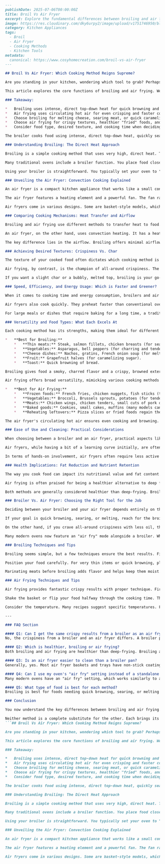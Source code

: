 ```markdown
---
publishDate: 2025-07-06T00:00:00Z
title: Broil Vs Air Fryer
excerpt: Explore the fundamental differences between broiling and air frying to decide which cooking method best suits your kitchen needs.
image: https://res.cloudinary.com/dky6urpy2/image/upload/v1751746950/blog_image_1751746949_uy6uql.webp
category: Kitchen Appliances
tags:
  - Broil
  - Air Fryer
  - Cooking Methods
  - Kitchen Tools
metadata:
  canonical: https://www.cosyhomecreation.com/broil-vs-air-fryer
---

## Broil Vs Air Fryer: Which Cooking Method Reigns Supreme?

Are you standing in your kitchen, wondering which tool to grab? Perhaps a recipe asks for crispy chicken, and you have two strong contenders: the reliable broiler or the popular air fryer. Both appliances deliver delicious results. Yet, their methods and outcomes differ significantly. Knowing these differences helps you pick the right tool for any meal.

This article explores the core functions of broiling and air frying. We will look at how each cooks food, what textures they create, and which one offers more convenience. We will also discuss energy use, cleaning ease, and the best food types for each method. By the end, you will understand the unique strengths of both the broiler and the air fryer. This knowledge helps you make informed choices in your daily cooking.

### Takeaway:

*   Broiling uses intense, direct top-down heat for quick browning and char.
*   Air frying uses circulating hot air for even crisping and faster cooking.
*   Choose broiling for melting cheese, searing meat, or quick caramelization.
*   Choose air frying for crispy textures, healthier "fried" foods, and convenience.
*   Consider food type, desired texture, and cooking time when deciding.

The broiler cooks food using intense, direct top-down heat, quickly searing or browning surfaces. An air fryer, conversely, uses circulating hot air to cook food from all sides, creating a crispy, "fried" texture with less oil. Your choice depends on the specific dish and desired outcome.

### Understanding Broiling: The Direct Heat Approach

Broiling is a simple cooking method that uses very high, direct heat. The heat source is typically at the top of an oven. It works much like grilling, but the heat comes from above instead of below. When you broil, food gets exposed to intense radiant heat. This heat quickly browns the surface of your food. It can create a delicious crust or melt cheese beautifully.

Many traditional ovens include a broiler function. You place food close to the heat element, usually on the top rack. The high temperature, often around 500-550°F (260-290°C), cooks food very fast. This method is great for thinner cuts of meat or vegetables. It also works well for finishing dishes. For instance, you can broil lasagna to brown its cheese topping. You need to watch food closely when broiling. Food can burn quickly due to the intense heat. Always preheat your broiler for a few minutes before adding food. This ensures consistent heat from the start.

Using your broiler is straightforward. You typically set your oven to "broil" and allow it to preheat. Then, you place your food on a broiler pan or a baking sheet with a rack. This allows air to circulate around the food. The distance from the heat source matters. Closer means faster browning and more char. Farther means slower cooking and less intense browning. For delicate items or to avoid too much char, place them further away. Broiling is a powerful tool for achieving specific textures quickly.

### Unveiling the Air Fryer: Convection Cooking Explained

An air fryer is a compact kitchen appliance that works like a small convection oven. It cooks food by circulating hot air around it at high speeds. This process creates a crispy, golden-brown exterior, similar to deep-frying. However, it uses significantly less oil, often just a tablespoon or two, or sometimes no oil at all. Many people enjoy air-fried food for its healthier profile.

The air fryer features a heating element and a powerful fan. The fan rapidly circulates hot air around the food. This even heat distribution ensures thorough cooking and crisping on all sides. This method cooks food faster than a traditional oven. It also uses less energy for smaller portions. Popular foods for air frying include french fries, chicken wings, and vegetables. Many people also air fry frozen snacks.

Air fryers come in various designs. Some are basket-style models, which are compact and ideal for single servings or small batches. Other models are [air fry ovens](https://cosyhomecreation.com/air-fry-oven-vs-air-fryer), which look like toaster ovens and offer more capacity. These larger models often have multiple cooking functions beyond just air frying. They might also bake, toast, or even dehydrate food. Regardless of the type, the core principle remains the same: powerful hot air circulation for crispy results.

### Comparing Cooking Mechanisms: Heat Transfer and Airflow

Broiling and air frying use different methods to transfer heat to food. Understanding these mechanisms helps you predict the cooking outcome. Broiling relies on direct radiant heat. Think of it like standing very close to a campfire. The heat rays hit the food directly from the top. This intense, localized heat causes rapid browning and searing on the surface closest to the element. It does not cook the inside of thick foods effectively on its own. For thicker items, you might broil to finish after baking or roasting.

An air fryer, on the other hand, uses convection heating. It has a heating element and a fan. The fan moves hot air around the food inside a compact cooking chamber. This circulating hot air surrounds the food on all sides. It cooks evenly and crisps the exterior without direct contact with a hot surface. This is why air-fried foods get crispy all over, not just on one side. This method is similar to how a convection oven works but on a smaller, more efficient scale.

The key difference lies in the airflow. Broiling offers minimal airflow; heat hits one side. Air frying ensures constant airflow all around the food. This airflow quickly removes moisture from the food's surface. This removal of moisture is what creates the desirable crispy texture. The compact size of an air fryer also helps speed up this process. When considering methods like [air broil versus air fryer](https://cosyhomecreation.com/air-broil-vs-air-fryer), remember that even "air broil" in an oven combines the radiant top heat with some fan-assisted circulation, blurring the lines slightly but still distinct from true air frying.

### Achieving Desired Textures: Crispiness Vs. Char

The texture of your cooked food often dictates which cooking method is best. Broiling excels at creating a direct char and a caramelized crust. The intense top-down heat browns food rapidly. It can give meats a beautiful sear. It melts cheese into a bubbling, golden layer. Think of the crispy skin on salmon or the golden-brown topping on a gratin. Broiling provides a distinct char flavor and texture that many people love. However, broiling often only affects one side of the food effectively. You might need to flip items to achieve even browning.

Air frying, by contrast, is the champion of all-around crispiness. The continuous circulation of hot air dehydrates the food's surface evenly. This process creates a crunchy, fried-like texture without submerging food in oil. French fries come out golden and crisp. Chicken wings develop a satisfying crunch on every side. Vegetables become tender inside with crispy edges. This method mimics the texture of deep-fried food very well.

If you want a slight char or a bubbly, melted top, broiling is your go-to. If you desire uniform crispiness, especially for foods that traditionally deep-fry, the air fryer performs better. For example, if you want to make crispy chicken tenders, an air fryer will typically give you a more consistent and healthier crisp. If you want to finish a casserole with a browned cheese topping, your broiler is the right tool. Both methods offer unique textural benefits, catering to different culinary goals.

### Speed, Efficiency, and Energy Usage: Which is Faster and Greener?

When it comes to cooking time and energy consumption, broilers and air fryers offer different advantages. Broiling is incredibly fast for surface browning. The broiler heats up quickly, often in just a few minutes. Because the heat is so intense and direct, food surfaces brown almost instantly. This speed makes it ideal for last-minute browning or melting tasks. However, broiling is not an efficient way to cook food through if it is thick. You often combine broiling with other cooking methods for larger items.

Air fryers also cook quickly. They preheat faster than conventional ovens because of their smaller size. Their powerful fan circulates hot air efficiently, leading to shorter cooking times for many dishes. For example, french fries cook faster in an air fryer than in a large oven. This speed and compact cooking space make air fryers quite energy-efficient for small to medium batches of food. They use less energy than a full-sized oven for comparable tasks. The air fryer electricity usage versus an oven is a common point of comparison, and often, the air fryer wins for smaller cooking jobs.

For large meals or dishes that require baking for a long time, a traditional oven might still be more efficient overall. But for single servings or quick crispy snacks, an air fryer saves both time and energy. Broiling uses a lot of energy during its short burst of operation. It is excellent for its specific purpose but not for general cooking efficiency. The air fryer, with its consistent hot air circulation, often reduces overall cooking time and energy usage for many everyday foods.

### Versatility and Food Types: What Each Excels At

Each cooking method has its strengths, making them ideal for different types of food and cooking tasks. Broiling is excellent for items that need quick, intense heat on one side.

*   **Best for Broiling:**
    *   **Thin meats:** Steak, salmon fillets, chicken breasts (for searing or finishing).
    *   **Vegetables:** Asparagus, bell peppers (for charring and tenderness).
    *   **Cheese dishes:** Nachos, gratins, French onion soup (for melting and browning cheese toppings).
    *   **Fruit:** Grapefruit halves (for caramelizing sugar).
    *   **Toast:** Quick browning of bread.

Broiling gives food a smoky, charred flavor and a crispy, browned exterior. It is not suitable for foods that need to cook through slowly or get crispy on all sides without flipping.

Air frying offers broad versatility, mimicking various cooking methods like baking, roasting, and, of course, frying. It excels at making foods crispy with little oil.

*   **Best for Air Frying:**
    *   **Frozen foods:** French fries, chicken nuggets, fish sticks (they get incredibly crispy).
    *   **Vegetables:** Broccoli, Brussels sprouts, potatoes (for tender interiors and crispy exteriors).
    *   **Meats:** Chicken wings, chicken tenders, small cuts of pork or beef (for uniform crisping).
    *   **Baked goods:** Cookies, small cakes, muffins (many models can [bake in an air fryer versus an oven](https://cosyhomecreation.com/bake-in-air-fryer-vs-oven)).
    *   **Reheating leftovers:** Pizza slices or fried foods regain their crispness.

The air fryer's circulating hot air ensures even cooking and browning. It is often a great choice for foods you want crispy without the added fat of deep frying. The [air fryer's various functions](https://cosyhomecreation.com/air-bake-vs-air-fryer) make it a versatile tool for many dishes.

### Ease of Use and Cleaning: Practical Considerations

When choosing between a broiler and an air fryer, practical aspects like ease of use and cleaning play a significant role. Using a broiler is generally simple. You set your oven to broil, place the food on a suitable pan, and monitor it closely. The main challenge with broiling is the need for constant attention. Food can go from perfectly browned to burnt in seconds due to the intense heat. Cleaning broiler pans can also be messy. Burnt-on food or drippings can be tough to scrub off. Investing in a good broiler pan with a rack helps catch drippings and makes cleanup slightly easier.

Air fryers, while having a bit of a learning curve initially, are often considered more user-friendly for everyday cooking once you get the hang of them. They typically have precise temperature and time controls. Many models also feature presets for common foods. This makes cooking specific items very simple. You can often "set it and forget it" for a good portion of the cooking time, though shaking the basket or flipping food is often recommended for best results. When it comes to cleaning, most air fryer baskets and trays have non-stick coatings. They are often dishwasher-safe, which simplifies cleanup greatly. Knowing [how to clean an air fryer oven](https://cosyhomecreation.com/how-to-clean-an-air-fryer-oven) properly helps maintain your appliance. However, thorough cleaning is still important to prevent residue buildup and odors.

In terms of hands-on involvement, air fryers often require less active supervision during cooking compared to broilers. For cleaning, air fryer components are typically easier to clean, especially if they are dishwasher safe. This makes the air fryer a more convenient option for busy individuals.

### Health Implications: Fat Reduction and Nutrient Retention

The way you cook food can impact its nutritional value and fat content. Broiling, by its nature, does not add fat to food. In fact, if you are cooking fatty meats, broiling allows fat to drip away from the food into the pan below. This can result in a leaner final product. However, the intense heat of broiling can sometimes lead to the formation of certain compounds. These compounds are found when meat is cooked at very high temperatures. For most home cooking, this is not a significant concern with typical broiling times.

Air frying is often praised for being a healthier alternative to deep frying. Traditional deep frying submerges food in a large amount of oil, which significantly increases its calorie and fat content. Air frying achieves similar crispy results using very little oil or even no added oil at all. This means you consume significantly less fat. For example, making homemade french fries in an air fryer uses just a tablespoon of oil, compared to cups for deep frying. This reduction in added fats makes air-fried foods a good choice for those managing their weight or heart health.

Both methods are generally considered healthier than deep-frying. Broiling is great for lean proteins and vegetables without adding fat. Air frying reduces the fat content in foods that would typically be deep-fried. It also helps to cook food evenly and retain moisture inside, which can preserve more nutrients compared to over-drying methods. So, if health is a primary concern, both methods offer advantages over traditional deep-frying, with air frying often providing a low-fat crispy option.

### Broiler Vs. Air Fryer: Choosing the Right Tool for the Job

Deciding between your broiler and your air fryer depends entirely on the specific dish you are making and the outcome you desire. Neither appliance is universally "better" than the other; they are simply designed for different culinary tasks. Think of them as specialized tools in your kitchen arsenal.

If your goal is quick browning, searing, or melting, reach for the broiler. It is ideal for finishing a casserole with a golden crust, caramelizing the top of a crème brûlée, or giving a thin piece of fish a beautiful sear. The direct, intense heat delivers results you cannot easily replicate with an air fryer. For instance, when you want to achieve that classic bubbly cheese on nachos or a gratin, the broiler is the superior choice. This focused heat works exceptionally well for dishes where surface texture and color are paramount.

On the other hand, if you crave all-around crispiness with less oil, the air fryer is your best friend. It excels at turning foods like frozen fries, chicken wings, or vegetables into uniformly crunchy delights. Its circulating hot air cooks food evenly and efficiently, making it perfect for items that benefit from being "fried" without the deep-fat method. An air fryer is also great for reheating leftovers, bringing back crispness to items like pizza or fried chicken. It offers a convenient, often faster way to prepare healthier versions of your favorite crispy foods.

Many modern ovens now feature an "air fry" mode alongside a broiler. While convenient, the effectiveness of an [air broil vs. air fryer](https://cosyhomecreation.com/air-broil-vs-air-fryer) feature in a large oven can differ from a dedicated countertop air fryer. A standalone air fryer often heats faster and circulates air more intensely in a smaller space, leading to quicker and crispier results for small batches. Understanding these nuances helps you maximize the potential of your kitchen appliances.

### Broiling Techniques and Tips

Broiling seems simple, but a few techniques ensure the best results. First, always preheat your broiler. This ensures the heat element is at its full temperature when you put food in. It takes about 5-10 minutes for a broiler to reach its peak heat. Use a broiler pan with a rack. This setup allows fat and juices to drip away from the food. This prevents smoking and makes cleaning easier.

Position your food carefully. For very thin items or quick browning, place food closer to the heat source. For thicker items or a gentler browning, move the rack down. Watch your food constantly. Broiling can burn food in a matter of seconds. Stay near the oven and check every minute or two. Use tongs or a spatula to flip food if you want both sides browned.

Marinating meats before broiling adds flavor and helps keep them moist. Patting food dry before broiling also promotes better browning and crispiness. This removes surface moisture that can steam instead of sear. Always remove any excess marinade before placing food under the broiler to prevent drips and flare-ups. Broiling is a fast, powerful cooking method. Mastering it gives you control over delicious, caramelized crusts.

### Air Frying Techniques and Tips

Air frying provides fantastic crispy results with proper technique. First, always preheat your air fryer. This ensures the hot air is ready to circulate from the moment food enters. Most air fryers preheat in 2-5 minutes. Do not overcrowd the basket. Overfilling prevents hot air from circulating evenly around all food pieces. This leads to uneven cooking and soggy spots. Cook in batches if necessary.

Shake the basket or flip your food halfway through the cooking time. This promotes even browning and crisping on all sides. Use a little oil. While air fryers use less oil than deep frying, a light spray or toss with oil often yields better crispiness and flavor. Patting food dry before air frying also helps achieve a crispier texture. Excess moisture creates steam, which hinders browning.

Consider the temperature. Many recipes suggest specific temperatures. For example, understanding when to use [air fryer 400 vs 450 degrees](https://cosyhomecreation.com/air-fryer-400-vs-450) can dramatically change results. Higher temperatures mean faster crisping but can also burn delicate foods. Lower temperatures cook food more gently but may take longer. Using parchment paper liners or aluminum foil can simplify cleanup for messy foods. However, ensure they do not block airflow. Proper air frying creates delicious, crispy meals.

---

### FAQ Section

#### Q1: Can I get the same crispy results from a broiler as an air fryer?
No, the crispiness from a broiler and an air fryer differs. A broiler provides intense, direct top-down heat, creating a sear or char on one side. An air fryer uses circulating hot air for all-around, even crisping, mimicking deep-fried textures. Broiling is great for a crispy top; air frying excels at uniform crispiness.

#### Q2: Which is healthier, broiling or air frying?
Both broiling and air frying are healthier than deep-frying. Broiling adds no fat and can help fat drip away from meat. Air frying achieves crispy results with significantly less oil than deep-frying, reducing fat and calorie intake. The healthiest choice depends on the specific food and your dietary goals.

#### Q3: Is an air fryer easier to clean than a broiler pan?
Generally, yes. Most air fryer baskets and trays have non-stick coatings. Many are dishwasher-safe, making cleanup quite simple. Broiler pans can accumulate stubborn, burnt-on grease and food, often requiring more scrubbing. The convenience of cleaning often favors the air fryer.

#### Q4: Can I use my oven's "air fry" setting instead of a standalone air fryer?
Many modern ovens have an "air fry" setting, which works similarly to a dedicated air fryer. It uses a convection fan to circulate hot air. However, a standalone air fryer often cooks smaller batches faster and more efficiently due to its compact size and powerful fan. Results can vary between oven models and countertop units.

#### Q5: What type of food is best for each method?
Broiling is best for foods needing quick browning, searing, or melting cheese, like thin meats, fish fillets, nachos, or gratins. Air frying is ideal for achieving all-around crispiness with less oil, perfect for french fries, chicken wings, frozen snacks, and many vegetables. Choose based on the desired texture.

### Conclusion

You now understand the key differences between broiling and air frying. The broiler offers intense, direct heat for quick searing, charring, and melting cheese. It provides distinct browning and a unique caramelized flavor. On the other hand, the air fryer delivers consistent, all-around crispiness through circulating hot air, making "fried" foods healthier and more convenient.

Neither method is a complete substitute for the other. Each brings its own strengths to the kitchen. Your choice hinges on the food you are cooking and the texture you desire. For quick finishing touches or a charred exterior, use your broiler. For healthier, evenly crispy results from every angle, reach for your air fryer. Both appliances are valuable additions, enhancing your cooking versatility. Experiment with both to discover which method best serves your culinary creations. Happy cooking!
```## Broil Vs Air Fryer: Which Cooking Method Reigns Supreme?

Are you standing in your kitchen, wondering which tool to grab? Perhaps a recipe asks for crispy chicken, and you have two strong contenders: the reliable broiler or the popular air fryer. Both appliances deliver delicious results. Yet, their methods and outcomes differ significantly. Knowing these differences helps you pick the right tool for any meal.

This article explores the core functions of broiling and air frying. We will look at how each cooks food, what textures they create, and which one offers more convenience. We will also discuss energy use, cleaning ease, and the best food types for each method. By the end, you will understand the unique strengths of both the broiler and the air fryer. This knowledge helps you make informed choices in your daily cooking.

### Takeaway:

*   Broiling uses intense, direct top-down heat for quick browning and char.
*   Air frying uses circulating hot air for even crisping and faster cooking.
*   Choose broiling for melting cheese, searing meat, or quick caramelization.
*   Choose air frying for crispy textures, healthier "fried" foods, and convenience.
*   Consider food type, desired texture, and cooking time when deciding.

The broiler cooks food using intense, direct top-down heat, quickly searing or browning surfaces. An air fryer, conversely, uses circulating hot air to cook food from all sides, creating a crispy, "fried" texture with less oil. Your choice depends on the specific dish and desired outcome.

### Understanding Broiling: The Direct Heat Approach

Broiling is a simple cooking method that uses very high, direct heat. The heat source is typically at the top of an oven. It works much like grilling, but the heat comes from above instead of below. When you broil, food gets exposed to intense radiant heat. This heat quickly browns the surface of your food. It can create a delicious crust or melt cheese beautifully.

Many traditional ovens include a broiler function. You place food close to the heat element, usually on the top rack. The high temperature, often around 500-550°F (260-290°C), cooks food very fast. This method is great for thinner cuts of meat or vegetables. It also works well for finishing dishes. For instance, you can broil lasagna to brown its cheese topping. You need to watch food closely when broiling. Food can burn quickly due to the intense heat. Always preheat your broiler for a few minutes before adding food. This ensures consistent heat from the start.

Using your broiler is straightforward. You typically set your oven to "broil" and allow it to preheat. Then, you place your food on a broiler pan or a baking sheet with a rack. This allows air to circulate around the food. The distance from the heat source matters. Closer means faster browning and more char. Farther means slower cooking and less intense browning. For delicate items or to avoid too much char, place them further away. Broiling is a powerful tool for achieving specific textures quickly.

### Unveiling the Air Fryer: Convection Cooking Explained

An air fryer is a compact kitchen appliance that works like a small convection oven. It cooks food by circulating hot air around it at high speeds. This process creates a crispy, golden-brown exterior, similar to deep-frying. However, it uses significantly less oil, often just a tablespoon or two, or sometimes no oil at all. Many people enjoy air-fried food for its healthier profile.

The air fryer features a heating element and a powerful fan. The fan rapidly circulates hot air around the food. This even heat distribution ensures thorough cooking and crisping on all sides. This method cooks food faster than a traditional oven. It also uses less energy for smaller portions. Popular foods for air frying include french fries, chicken wings, and vegetables. Many people also air fry frozen snacks.

Air fryers come in various designs. Some are basket-style models, which are compact and ideal for single servings or small batches.